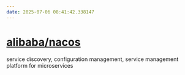 ```yaml
---
date: 2025-07-06 08:41:42.338147
---
```


# [alibaba/nacos](https://github.com/alibaba/nacos)

service discovery, configuration management, service management platform for microservices